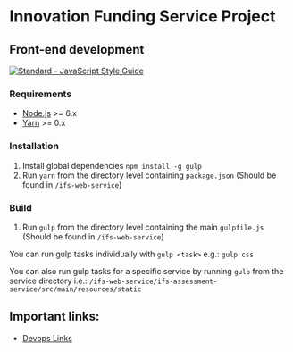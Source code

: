 # Innovation Funding Service Project


## Front-end development

[![Standard - JavaScript Style Guide](https://img.shields.io/badge/code%20style-standard-brightgreen.svg)](http://standardjs.com/)

### Requirements

- [Node.js](https://nodejs.org/en/) >= 6.x
- [Yarn](https://yarnpkg.com/en/docs/install) >= 0.x

### Installation

1. Install global dependencies `npm install -g gulp`
2. Run `yarn` from the directory level containing `package.json` (Should be found in `/ifs-web-service`)

### Build

1. Run `gulp` from the directory level containing the main `gulpfile.js` (Should be found in `/ifs-web-service`)

You can run gulp tasks individually with `gulp <task>` e.g.: `gulp css`

You can also run gulp tasks for a specific service by running `gulp` from the service directory i.e.: `/ifs-web-service/ifs-assessment-service/src/main/resources/static`


## Important links:

* [Devops Links](https://devops.innovateuk.org/)
